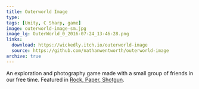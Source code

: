 ```yaml
---
title: Outerworld Image
type: 
tags: [Unity, C Sharp, game]
image: outerworld-image-sm.jpg
image_lg: OuterWorld_0_2016-07-24_13-46-28.png
links:
  download: https://wickedly.itch.io/outerworld-image
  source: https://github.com/nathanwentworth/outerworld-image
archive: true
---
```

An exploration and photography game made with a small group of friends in our free time. Featured in [Rock, Paper, Shotgun](https://www.rockpapershotgun.com/2016/08/13/best-free-games-of-the-week-28/).